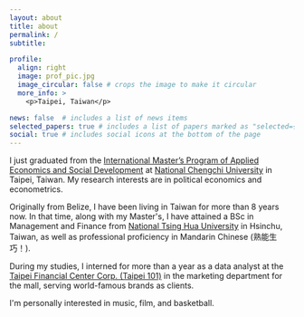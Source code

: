 ```yaml
---
layout: about
title: about
permalink: /
subtitle: 

profile:
  align: right
  image: prof_pic.jpg
  image_circular: false # crops the image to make it circular
  more_info: >
    <p>Taipei, Taiwan</p>

news: false  # includes a list of news items
selected_papers: true # includes a list of papers marked as "selected={true}"
social: true # includes social icons at the bottom of the page
---
```


I just graduated from the [International Master’s Program of Applied Economics and Social Development](https://imes.nccu.edu.tw/) at [National Chengchi University](https://www.nccu.edu.tw/) in Taipei, Taiwan. My research interests are in political economics and econometrics.

Originally from Belize, I have been living in Taiwan for more than 8 years now. In that time, along with my Master's, I have attained a BSc in Management and Finance from [National Tsing Hua University](https://nthu-en.site.nthu.edu.tw/) in Hsinchu, Taiwan, as well as professional proficiency in Mandarin Chinese (熟能生巧！). 

During my studies, I interned for more than a year as a data analyst at the [Taipei Financial Center Corp. (Taipei 101)](https://www.taipei-101.com.tw/en/corporate) in the marketing department for the mall, serving world-famous brands as clients.

I'm personally interested in music, film, and basketball.